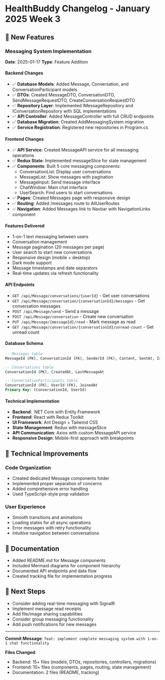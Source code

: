 # HealthBuddy Changelog - January 2025 Week 3

## 🚀 New Features

### Messaging System Implementation
**Date**: 2025-01-17
**Type**: Feature Addition

#### Backend Changes
- ✅ **Database Models**: Added Message, Conversation, and ConversationParticipant models
- ✅ **DTOs**: Created MessageDTO, ConversationDTO, SendMessageRequestDTO, CreateConversationRequestDTO
- ✅ **Repository Layer**: Implemented IMessageRepository and IConversationRepository with SQL implementations
- ✅ **API Controller**: Added MessageController with full CRUD endpoints
- ✅ **Database Migration**: Created AddMessagingSystem migration
- ✅ **Service Registration**: Registered new repositories in Program.cs

#### Frontend Changes
- ✅ **API Service**: Created MessageAPI service for all messaging operations
- ✅ **Redux State**: Implemented messageSlice for state management
- ✅ **Components**: Built 5 core messaging components:
  - ConversationList: Display user conversations
  - MessageList: Show messages with pagination
  - MessageInput: Send message interface
  - ChatWindow: Main chat interface
  - UserSearch: Find users to start conversations
- ✅ **Pages**: Created Messages page with responsive design
- ✅ **Routing**: Added /messages route to AllUserRoutes
- ✅ **Navigation**: Added Messages link to Navbar with NavigationLinks component

#### Features Delivered
- 1-on-1 text messaging between users
- Conversation management
- Message pagination (20 messages per page)
- User search to start new conversations
- Responsive design (mobile + desktop)
- Dark mode support
- Message timestamps and date separators
- Real-time updates via refresh functionality

#### API Endpoints
- `GET /api/Message/conversations/{userId}` - Get user conversations
- `GET /api/Message/conversation/{conversationId}/messages` - Get conversation messages
- `POST /api/Message/send` - Send a message
- `POST /api/Message/conversation` - Create new conversation
- `PUT /api/Message/{messageId}/read` - Mark message as read
- `GET /api/Message/conversation/{conversationId}/unread-count` - Get unread count

#### Database Schema
```sql
-- Messages table
MessageId (PK), ConversationId (FK), SenderId (FK), Content, SentAt, IsRead

-- Conversations table  
ConversationId (PK), CreatedAt, LastMessageAt

-- ConversationParticipants table
ConversationId (FK), UserId (FK), JoinedAt
Primary Key: (ConversationId, UserId)
```

#### Technical Implementation
- **Backend**: .NET Core with Entity Framework
- **Frontend**: React with Redux Toolkit
- **UI Framework**: Ant Design + Tailwind CSS
- **State Management**: Redux with messageSlice
- **API Communication**: Axios with custom MessageAPI service
- **Responsive Design**: Mobile-first approach with breakpoints

## 🔧 Technical Improvements

### Code Organization
- Created dedicated Message components folder
- Implemented proper separation of concerns
- Added comprehensive error handling
- Used TypeScript-style prop validation

### User Experience
- Smooth transitions and animations
- Loading states for all async operations
- Error messages with retry functionality
- Intuitive navigation between conversations

## 📝 Documentation
- Added README.md for Message components
- Included Mermaid diagrams for component hierarchy
- Documented API endpoints and data flow
- Created tracking file for implementation progress

## 🎯 Next Steps
- Consider adding real-time messaging with SignalR
- Implement message read receipts
- Add file/image sharing capabilities
- Consider group messaging functionality
- Add push notifications for new messages

---

**Commit Message**: `feat: implement complete messaging system with 1-on-1 chat functionality`

**Files Changed**: 
- Backend: 15+ files (models, DTOs, repositories, controllers, migrations)
- Frontend: 10+ files (components, pages, routing, state management)
- Documentation: 2 files (README, tracking)
